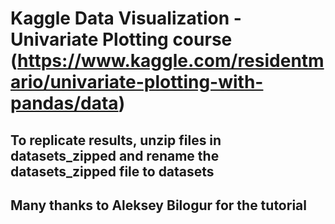 # Kaggle Data Visualization - Univariate Plotting course (https://www.kaggle.com/residentmario/univariate-plotting-with-pandas/data)

## To replicate results, unzip files in datasets_zipped and rename the datasets_zipped file to datasets

## Many thanks to Aleksey Bilogur for the tutorial